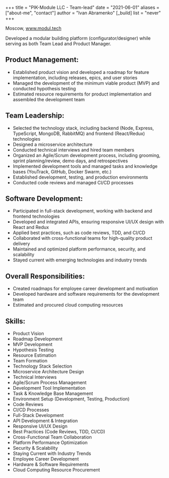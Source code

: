 +++
title = "PIK-Module LLC - Team-lead"
date = "2021-06-01"
aliases = ["about-me", "contact"]
author = "Ivan Abramenko"
[_build]
  list = "never"
+++

Moscow, www.modul.tech

Developed a modular building platform (configurator/designer) while serving as both Team Lead and Product Manager.

## Product Management:

* Established product vision and developed a roadmap for feature implementation, including releases, epics, and user stories
* Managed the development of the minimum viable product (MVP) and conducted hypothesis testing
* Estimated resource requirements for product implementation and assembled the development team

## Team Leadership:
* Selected the technology stack, including backend (Node, Express, TypeScript, MongoDB, RabbitMQ) and frontend (React/Redux) technologies
* Designed a microservice architecture
* Conducted technical interviews and hired team members
* Organized an Agile/Scrum development process, including grooming, sprint planning/review, demo days, and retrospectives
* Implemented development tools and managed tasks and knowledge bases (YouTrack, GitHub, Docker Swarm, etc.)
* Established development, testing, and production environments
* Conducted code reviews and managed CI/CD processes

## Software Development:
* Participated in full-stack development, working with backend and frontend technologies
* Developed and integrated APIs, ensuring responsive UI/UX design with React and Redux
* Applied best practices, such as code reviews, TDD, and CI/CD
* Collaborated with cross-functional teams for high-quality product delivery
* Maintained and optimized platform performance, security, and scalability
* Stayed current with emerging technologies and industry trends

## Overall Responsibilities:
* Created roadmaps for employee career development and motivation
* Developed hardware and software requirements for the development team
* Estimated and procured cloud computing resources

## Skills:
* Product Vision
* Roadmap Development
* MVP Development
* Hypothesis Testing
* Resource Estimation
* Team Formation
* Technology Stack Selection
* Microservice Architecture Design
* Technical Interviews
* Agile/Scrum Process Management
* Development Tool Implementation
* Task & Knowledge Base Management
* Environment Setup (Development, Testing, Production)
* Code Reviews
* CI/CD Processes
* Full-Stack Development
* API Development & Integration
* Responsive UI/UX Design
* Best Practices (Code Reviews, TDD, CI/CD)
* Cross-Functional Team Collaboration
* Platform Performance Optimization
* Security & Scalability
* Staying Current with Industry Trends
* Employee Career Development
* Hardware & Software Requirements
* Cloud Computing Resource Procurement